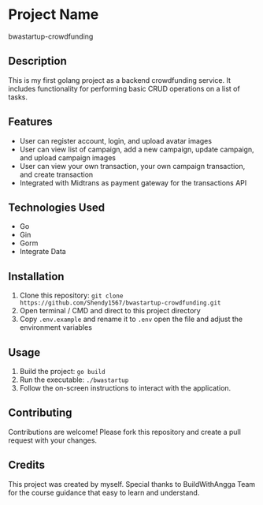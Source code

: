 # Project Name
bwastartup-crowdfunding

## Description
This is my first golang project as a backend crowdfunding service. It includes functionality for performing basic CRUD operations on a list of tasks.

## Features
- User can register account, login, and upload avatar images
- User can view list of campaign, add a new campaign, update campaign, and upload campaign images
- User can view your own transaction,  your own campaign transaction, and create transaction
- Integrated with Midtrans as payment gateway for the transactions API

## Technologies Used
- Go
- Gin
- Gorm
- Integrate Data

## Installation
1. Clone this repository: `git clone https://github.com/Shendy1567/bwastartup-crowdfunding.git`
2. Open terminal / CMD and direct to this project directory
3. Copy `.env.example` and rename it to `.env` open the file and adjust the environment variables

## Usage
1. Build the project: `go build`
2. Run the executable: `./bwastartup`
3. Follow the on-screen instructions to interact with the application.

## Contributing
Contributions are welcome! Please fork this repository and create a pull request with your changes.

## Credits
This project was created by myself. Special thanks to BuildWithAngga Team for the course guidance that easy to learn and understand.


